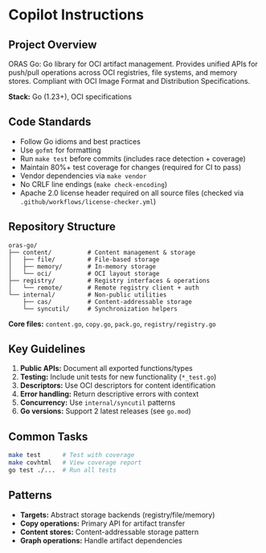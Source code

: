 # Copilot Instructions

## Project Overview

ORAS Go: Go library for OCI artifact management. Provides unified APIs for push/pull operations across OCI registries, file systems, and memory stores. Compliant with OCI Image Format and Distribution Specifications.

**Stack:** Go (1.23+), OCI specifications

## Code Standards

- Follow Go idioms and best practices
- Use `gofmt` for formatting
- Run `make test` before commits (includes race detection + coverage)
- Maintain 80%+ test coverage for changes (required for CI to pass)
- Vendor dependencies via `make vendor`
- No CRLF line endings (`make check-encoding`)
- Apache 2.0 license header required on all source files (checked via `.github/workflows/license-checker.yml`)

## Repository Structure

```
oras-go/
├── content/          # Content management & storage
│   ├── file/         # File-based storage
│   ├── memory/       # In-memory storage
│   └── oci/          # OCI layout storage
├── registry/         # Registry interfaces & operations
│   └── remote/       # Remote registry client + auth
└── internal/         # Non-public utilities
    ├── cas/          # Content-addressable storage
    └── syncutil/     # Synchronization helpers
```

**Core files:** `content.go`, `copy.go`, `pack.go`, `registry/registry.go`

## Key Guidelines

1. **Public APIs:** Document all exported functions/types
2. **Testing:** Include unit tests for new functionality (`*_test.go`)
3. **Descriptors:** Use OCI descriptors for content identification
4. **Error handling:** Return descriptive errors with context
5. **Concurrency:** Use `internal/syncutil` patterns
6. **Go versions:** Support 2 latest releases (see `go.mod`)

## Common Tasks

```bash
make test      # Test with coverage
make covhtml   # View coverage report
go test ./...  # Run all tests
```

## Patterns

- **Targets:** Abstract storage backends (registry/file/memory)
- **Copy operations:** Primary API for artifact transfer
- **Content stores:** Content-addressable storage pattern
- **Graph operations:** Handle artifact dependencies
